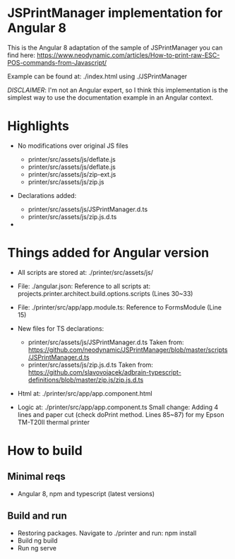 # JSPrintManager implementation for Angular 8

This is the Angular 8 adaptation of the sample of JSPrintManager you can find here:
https://www.neodynamic.com/articles/How-to-print-raw-ESC-POS-commands-from-Javascript/

Example can be found at: ./index.html using ./JSPrintManager

*DISCLAIMER*: I'm not an Angular expert, so I think this implementation is the simplest way to use the documentation example in an Angular context.

# Highlights
 - No modifications over original JS files
    - printer/src/assets/js/deflate.js 
    - printer/src/assets/js/deflate.js
    - printer/src/assets/js/zip-ext.js
    - printer/src/assets/js/zip.js

 - Declarations added:
    - printer/src/assets/js/JSPrintManager.d.ts
    - printer/src/assets/js/zip.js.d.ts
 - 
# Things added for Angular version
 - All scripts are stored at: ./printer/src/assets/js/
 - File: ./angular.json: Reference to all scripts at:
    projects.printer.architect.build.options.scripts
    (Lines 30~33)
 - File: ./printer/src/app/app.module.ts: Reference to FormsModule (Line 15)
 - New files for TS declarations:
    - printer/src/assets/js/JSPrintManager.d.ts
        Taken from: 
        https://github.com/neodynamic/JSPrintManager/blob/master/scripts/JSPrintManager.d.ts
    - printer/src/assets/js/zip.js.d.ts
        Taken from:
        https://github.com/slavovojacek/adbrain-typescript-definitions/blob/master/zip.js/zip.js.d.ts

- Html  at: ./printer/src/app/app.component.html
- Logic at: ./printer/src/app/app.component.ts
  Small change: Adding 4 lines and paper cut (check doPrint method. Lines 85~87) for my Epson TM-T20II thermal printer

# How to build
## Minimal reqs
 - Angular 8, npm and typescript (latest versions)

## Build and run
- Restoring packages. Navigate to ./printer and run:
 npm install
- Build
 ng build
- Run
 ng serve